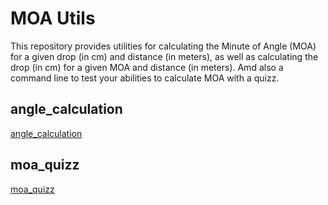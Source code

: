# MOA Utils

This repository provides utilities for calculating the Minute of Angle (MOA) for a given drop (in cm) and distance (in meters), as well as calculating the drop (in cm) for a given MOA and distance (in meters).
Amd also a command line to test your abilities to calculate MOA with a quizz.

## angle_calculation

[angle_calculation](angle_calculation/README.md)

## moa_quizz

[moa_quizz](moa_quizz/README.md)
